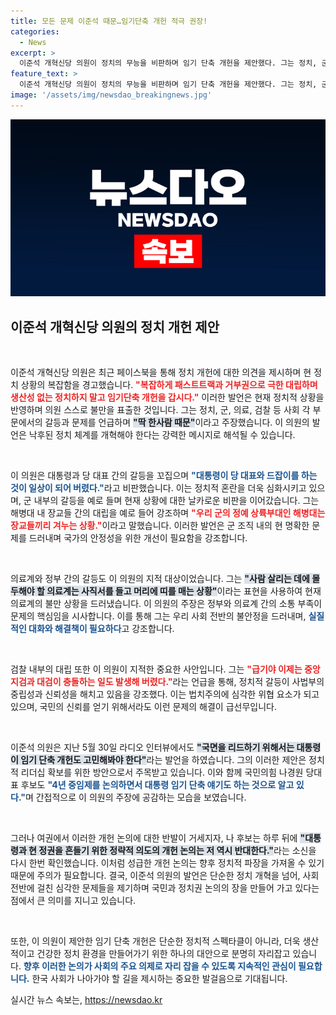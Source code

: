 ```yaml
---
title: 모든 문제 이준석 때문…임기단축 개헌 적극 권장!
categories:
  - News
excerpt: >
  이준석 개혁신당 의원이 정치의 무능을 비판하며 임기 단축 개헌을 제안했다. 그는 정치, 군, 의료, 검찰 등 다양한 분야의 갈등을 언급하며 현 상황의 책임을 한 사람에게 돌렸다. 이러한 선언이 정치권에 어떤 파장을 일으킬지 귀추가 주목된다.
feature_text: >
  이준석 개혁신당 의원이 정치의 무능을 비판하며 임기 단축 개헌을 제안했다. 그는 정치, 군, 의료, 검찰 등 다양한 분야의 갈등을 언급하며 현 상황의 책임을 한 사람에게 돌렸다. 이러한 선언이 정치권에 어떤 파장을 일으킬지 귀추가 주목된다.
image: '/assets/img/newsdao_breakingnews.jpg'
---
```


<p><img src="/assets/img/newsdao_breakingnews.jpg" alt="pcversion 속보" /></p>

<h2 data-ke-size="size26">이준석 개혁신당 의원의 정치 개헌 제안</h2>

<p data-ke-size="size16">&nbsp;</p>

<p>이준석 개혁신당 의원은 최근 페이스북을 통해 정치 개헌에 대한 의견을 제시하며 현 정치 상황의 복잡함을 경고했습니다. <b><span style="color: #ee2323;">"복잡하게 패스트트랙과 거부권으로 극한 대립하며 생산성 없는 정치하지 말고 임기단축 개헌을 갑시다."</span></b> 이러한 발언은 현재 정치적 상황을 반영하며 의원 스스로 불만을 표출한 것입니다. 그는 정치, 군, 의료, 검찰 등 사회 각 부문에서의 갈등과 문제를 언급하며 <b><span style="background-color: #21538527;">"딱 한사람 때문"</span></b>이라고 주장했습니다. 이 의원의 발언은 낙후된 정치 체계를 개혁해야 한다는 강력한 메시지로 해석될 수 있습니다. </p>

<p data-ke-size="size16">&nbsp;</p>

<p>이 의원은 대통령과 당 대표 간의 갈등을 꼬집으며 <b><span style="color: #1a5490;">"대통령이 당 대표와 드잡이를 하는 것이 일상이 되어 버렸다."</span></b>라고 비판했습니다. 이는 정치적 혼란을 더욱 심화시키고 있으며, 군 내부의 갈등을 예로 들며 현재 상황에 대한 날카로운 비판을 이어갔습니다. 그는 해병대 내 장교들 간의 대립을 예로 들어 강조하며 <b><span style="color: #ee2323;">"우리 군의 정예 상륙부대인 해병대는 장교들끼리 겨누는 상황."</span></b>이라고 말했습니다. 이러한 발언은 군 조직 내의 현 명확한 문제를 드러내며 국가의 안정성을 위한 개선이 필요함을 강조합니다.</p>

<p data-ke-size="size16">&nbsp;</p>

<p>의료계와 정부 간의 갈등도 이 의원의 지적 대상이었습니다. 그는 <b><span style="background-color: #21538527;">"사람 살리는 데에 몰두해야 할 의료계는 사직서를 들고 머리에 띠를 매는 상황"</span></b>이라는 표현을 사용하여 현재 의료계의 불만 상황을 드러냈습니다. 이 의원의 주장은 정부와 의료계 간의 소통 부족이 문제의 핵심임을 시사합니다. 이를 통해 그는 우리 사회 전반의 불안정을 드러내며, <b><span style="color: #1a5490;">실질적인 대화와 해결책이 필요하다</span></b>고 강조합니다.</p>

<p data-ke-size="size16">&nbsp;</p>

<p>검찰 내부의 대립 또한 이 의원이 지적한 중요한 사안입니다. 그는 <b><span style="color: #ee2323;">"급기야 이제는 중앙지검과 대검이 충돌하는 일도 발생해 버렸다."</span></b>라는 언급을 통해, 정치적 갈등이 사법부의 중립성과 신뢰성을 해치고 있음을 강조했다. 이는 법치주의에 심각한 위협 요소가 되고 있으며, 국민의 신뢰를 얻기 위해서라도 이런 문제의 해결이 급선무입니다.</p>

<p data-ke-size="size16">&nbsp;</p>

<p>이준석 의원은 지난 5월 30일 라디오 인터뷰에서도 <b><span style="background-color: #21538527;">"국면을 리드하기 위해서는 대통령이 임기 단축 개헌도 고민해봐야 한다"</span></b>라는 발언을 하였습니다. 그의 이러한 제안은 정치적 리더십 확보를 위한 방안으로서 주목받고 있습니다. 이와 함께 국민의힘 나경원 당대표 후보도 <b><span style="color: #1a5490;">"4년 중임제를 논의하면서 대통령 임기 단축 얘기도 하는 것으로 알고 있다."</span></b>며 간접적으로 이 의원의 주장에 공감하는 모습을 보였습니다.</p>

<p data-ke-size="size16">&nbsp;</p>

<p>그러나 여권에서 이러한 개헌 논의에 대한 반발이 거세지자, 나 후보는 하루 뒤에 <b><span style="background-color: #21538527;">"대통령과 현 정권을 흔들기 위한 정략적 의도의 개헌 논의는 저 역시 반대한다."</span></b>라는 소신을 다시 한번 확인했습니다. 이처럼 성급한 개헌 논의는 향후 정치적 파장을 가져올 수 있기 때문에 주의가 필요합니다. 결국, 이준석 의원의 발언은 단순한 정치 개혁을 넘어, 사회 전반에 걸친 심각한 문제들을 제기하며 국민과 정치권 논의의 장을 만들어 가고 있다는 점에서 큰 의미를 지니고 있습니다.</p>

<p data-ke-size="size16">&nbsp;</p>

<p>또한, 이 의원이 제안한 임기 단축 개헌은 단순한 정치적 스펙타클이 아니라, 더욱 생산적이고 건강한 정치 환경을 만들어가기 위한 하나의 대안으로 분명히 자리잡고 있습니다. <b><span style="color: #1a5490;">향후 이러한 논의가 사회의 주요 의제로 자리 잡을 수 있도록 지속적인 관심이 필요합니다.</span></b> 한국 사회가 나아가야 할 길을 제시하는 중요한 발걸음으로 기대됩니다.</p>
실시간 뉴스 속보는, <a href="https://newsdao.kr" rel="dofollow">https://newsdao.kr</a>



